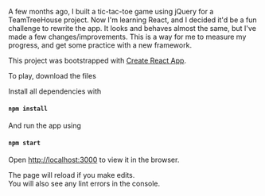A few months ago, I built a tic-tac-toe game using jQuery for a TeamTreeHouse project.
Now I'm learning React, and I decided it'd be a fun challenge to rewrite the app.
It looks and behaves almost the same, but I've made a few changes/improvements.
This is a way for me to measure my progress, and get some practice with a new framework.

This project was bootstrapped with [Create React App](https://github.com/facebookincubator/create-react-app).

To play, download the files<br>

Install all dependencies with<br>
#### `npm install`

And run the app using <br>
#### `npm start`

Open [http://localhost:3000](http://localhost:3000) to view it in the browser.

The page will reload if you make edits.<br>
You will also see any lint errors in the console.
